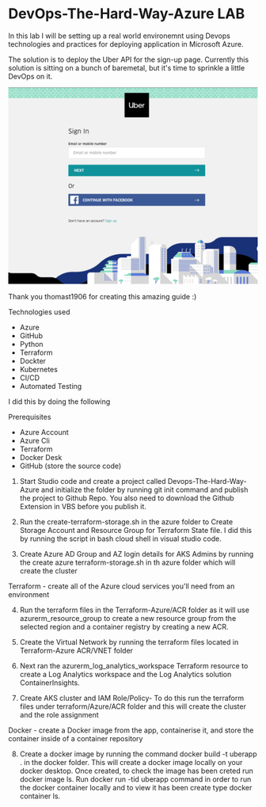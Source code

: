 # DevOps-The-Hard-Way-Azure LAB 

In this lab I will be setting up a real world environemnt using Devops technologies and practices for deploying application in Microsoft Azure. 

The solution is to deploy the Uber API for the sign-up page. Currently this solution is sitting on a bunch of baremetal, but it's time to sprinkle a little DevOps on it.

![](images/uber.png)

Thank you thomast1906 for creating this amazing guide :) 

Technologies used 

- Azure 
- GitHub
- Python
- Terraform
- Dockter 
- Kubernetes
- CI/CD
- Automated Testing 

I did this by doing the following 

Prerequisites

- Azure Account 
- Azure Cli 
- Terraform 
- Docker Desk 
- GitHub (store the source code)

1) Start Studio code and create a project called Devops-The-Hard-Way-Azure and initialize the folder by running git init command and publish the project to Github Repo. You also need to download the Github Extension in VBS before you publish it.  

2) Run the create-terraform-storage.sh in the azure folder to Create Storage Account and Resource Group for Terraform State file. I did this by running the script in bash cloud shell in visual studio code.

3) Create Azure AD Group  and AZ login details for AKS Admins by running the create azure terraform-storage.sh in th azure folder which will create the cluster 

Terraform - create all of the Azure cloud services you'll need from an environment

4) Run the terraform files in the Terraform-Azure/ACR folder as it will use azurerm_resource_group to create a new resource group from the selected region and a container registry by creating a new ACR. 

5) Create the Virtual Network by running the terraform files located in Terraform-Azure ACR/VNET folder 

6) Next ran the azurerm_log_analytics_workspace Terraform resource to create a Log Analytics workspace and  the Log Analytics solution ContainerInsights.

7) Create AKS cluster and IAM Role/Policy- To do this run the terraform files under terraform/Azure/ACR folder and this will create the cluster and the role assignment 

Docker - create a Docker image from the app, containerise it, and store the container inside of a container repository

8) Create a docker image by running the command docker build -t uberapp . in the docker folder. This will create a docker image locally on your docker desktop. Once created, to check the image has been creted run docker image ls. Run docker run -tid uberapp command in order to run the docker container locally and to view it has been create type docker container ls. 


